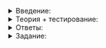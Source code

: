 <details>
<summary>Введение:</summary>

# Введение

До сих пор вы создавали одиночные объекты в динамической памяти, а в этой теме научитесь работать с массивами и сделаете собственный контейнер — односвязный список. Это позволит лучше разобраться в устройстве контейнеров C++ и эффективно их использовать.

</details>

<details>
<summary>Теория + тестирование:</summary>

# Как устроен односвязный список

В предыдущих уроках вы использовали контейнеры стандартной библиотеки. Даже в основе вспомогательного класса  `PtrVector`  лежал контейнер  `vector`. Теперь у вас достаточно знаний, чтобы с нуля создать первый собственный контейнер — односвязный список. Это позволит разобраться в том, как устроены связные структуры данных.

Односвязный список ещё называют линейным однонаправленным списком. Эта структура данных состоит из элементов одного типа. Их логически связывают между собой указатели. Каждый элемент списка указывает на следующий, а последний — на  `nullptr`. Хранятся элементы списка, как правило, в динамической памяти.

_____________________________________________________________________________________________________________________________________________________________________________________________________________________________________________________________________________________________________________________________________________________________________________

_Каждый элемент односвязного списка ссылается на следующий элемент_

Структура односвязного списка такова, что передвигаться по его элементам можно только в прямом направлении. Узнать адрес предыдущего элемента, опираясь лишь на содержимое текущего элемента, невозможно.

Односвязный список допускает следующие операции:

-   вставка элемента в начало или конец списка,
-   вставка элемента после некоторого элемента списка,
-   удаление элемента, следующего за данным элементом списка,
-   проверка списка на пустоту,
-   определение количества элементов в списке.

Достоинства односвязного списка:

-   вставка и удаление элемента выполняются за константное время, то есть не зависят от количества элементов и позиции вставляемого или удаляемого элемента;
-   размер списка ограничен лишь объёмом доступной памяти.

Недостатки односвязного списка следуют из особенностей его структуры:

-   Узнать адрес элемента по его порядковому номеру — операция линейной сложности. Чтобы определить адрес N-го элемента списка, нужно последовательно перебрать все N-1 элементов, начиная с первого элемента.
-   Неэффективное расходование памяти: помимо данных, каждый элемент списка хранит указатель на следующий элемент. Кроме того, при каждом создании объекта в динамической памяти пара десятков байт расходуется на поддержание структуры кучи.
-   Не такая высокая эффективность вставки и удаления. Каждая вставка и каждое удаление обращаются к операциям работы с кучей:  `new`  или  `delete`. Считается, что эти операции работают за константное время, однако константа может быть достаточно большой. При этом выполняется сложный код синхронизации между потоками, и могут быть задействованы низкоуровневые механизмы работы с памятью.
-   Соседние элементы списка могут располагаться в памяти непоследовательно, что снижает эффективность работы кэш-памяти.

Тем не менее односвязный список — одна из базовых связанных структур данных. Понять, как он работает, — значит сделать первый шаг к разработке более сложных структур. В стандартной библиотеке односвязный список представлен шаблоном класса  [`forward_list`](https://en.cppreference.com/w/cpp/container/forward_list). Вам предстоит разработать его аналог —  `SingleLinkedList`, то есть односвязный список.

Контейнер способен хранить данные произвольного типа, поэтому соответствующий класс следует объявить шаблонным:

```cpp
template <typename Type>
class SingleLinkedList {
    ...
};

```

Элемент списка называется «узел». Элемент списка можно представить в виде структуры  `Node`, которая содержит значение элемента и указатель на следующий узел. Можно сделать структуру  `Node`  шаблонной, а можно просто поместить её внутрь шаблонного класса  `SingleLinkedList`. В этом случае полное имя  `SingleLinkedList<Type>::Node`  будет содержать информацию о типе значения, которое хранится в узле:

```cpp
template <typename Type>
class SingleLinkedList {
    // Узел списка
    struct Node {
        Node() = default;
        Node(const Type& val, Node* next)
            : value(val)
            , next_node(next) {
        }
        Type value;
        Node* next_node = nullptr;
    };
    ...
};

```

----------

В списке 20 элементов. Какими данными нужно воспользоваться, чтобы узнать десятый из них?

-   Адресом первого узла.
    
-   Адресом последнего узла.
    
-   Для первых девяти узлов — адресом следующего.
    
-   Для десятого узла — адресом следующего.
    
-   Размером списка.
    

Каждый узел списка знает, где находится следующий за ним элемент, а информацией о местоположении первого узла владеет сам класс списка. Так класс списка может управлять своим содержимым — достаточно знать адрес первого элемента, чтобы добраться до всех остальных.

В простейшем случае списку, чтобы управлять своими элементами, достаточно хранить указатель на первый элемент.

_____________________________________________________________________________________________________________________________________________________________________________________________________________________________________________________________________________________________________________________________________________________________________________

_Список содержит указатель на первый элемент_

Если представить список так, для его хранения потребуется минимум памяти в области стека — всего четыре или восемь байт в зависимости от размера указателя. Все остальные данные хранятся в области кучи. Но у такого способа есть недостаток — узнать количество элементов в списке можно, только пройдясь по всем его элементам.

Чтобы время вычисления длины списка не зависело от количества его элементов, можно пожертвовать четырьмя или восемью байтами и добавить в список дополнительное поле, которое хранило бы размер списка.

_____________________________________________________________________________________________________________________________________________________________________________________________________________________________________________________________________________________________________________________________________________________________________________

_Чтобы не тратить время на подсчёт элементов списка, в него добавили поле  `size_`_

Пользовательский код не должен иметь возможности обратиться к узлам односвязного списка, так как:

-   Пользовательский код может случайно модифицировать структуру данных односвязного списка и нарушить её целостность. Это чревато сбоями в работе программы или утечками памяти.
-   Прямой доступ к элементам списка усложняет обход его элементов и вынуждает пользователей применять указатели.
-   Изменения в реализации списка или его узлов могут повлиять на работоспособность пользовательского кода.

Поэтому для доступа к элементам стандартных контейнеров применяют вспомогательные объекты — итераторы, которые:

-   «‎Знают»‎ о внутреннем устройстве контейнера и умеют перемещаться с одного элемента на другой.
-   Скрывают служебные данные от пользовательского кода и предоставляют простой интерфейс. Используя его, можно обращаться к значениям элементов списка и к следующему элементу.
-   Играют роль указателей на элементы контейнера в операциях вставки и удаления элементов.
-   Служат посредниками между контейнерами и алгоритмами, благодаря чему один и тот же алгоритм можно использовать с разными контейнерами.

Итератор односвязного списка хранит указатель на текущий узел. Этих данных достаточно, чтобы иметь доступ к значению узла и перемещаться к следующему узлу.

_____________________________________________________________________________________________________________________________________________________________________________________________________________________________________________________________________________________________________________________________________________________________________________

_Итератор хранит указатель на узел списка_

Операции вставки и удаления элемента из односвязного списка требуют указателя на элемент, предшествующий позиции вставки/удаления. В этих операциях такой объект используется как опорный. Поэтому помимо знакомых вам итераторов  `begin`  и  `end`, присущих другим контейнерам, односвязному списка нужен итератор  `before_begin`. Данный итератор ссылается на позицию перед первым элементом:

_____________________________________________________________________________________________________________________________________________________________________________________________________________________________________________________________________________________________________________________________________________________________________________

_Итераторы  `before_begin`,  `begin`  и  `end`_

Итератор, хранящий позицию  `before_begin`, обычно ссылается на фиктивный узел списка. Этот узел можно создать при инициализации списка и использовать лишь для хранения указателя на первый «‎настоящий»‎ элемент и никогда — для хранения данных. Поэтому его можно хранить не только в куче, но и в самом списке, вместо указателя на первый элемент.

_____________________________________________________________________________________________________________________________________________________________________________________________________________________________________________________________________________________________________________________________________________________________________________

_Узлы, на которые ссылаются итераторы  `begin`,  `before_begin`  и  `end`_

```cpp
template <typename Type>
class SingleLinkedList {
    struct Node { ... };
private:
    Node head_;
    size_t size_;
};

```

Далее вы примените теорию на практике и шаг за шагом реализуете односвязный список. Начнём с пустого списка.

----------

Для чего нужен фиктивный узел будет ясно ближе к концу темы. А пока что ответьте на вопрос: какие проблемы он может создать?

-   Если список хранит большие объекты, то будет расходоваться лишняя память.
    
-   Не получится использовать список с типами, не имеющими конструктора по умолчанию.
    
-   Будет лишний элемент при проходе списка от начала до конца.
    
-   Нельзя создать пустой список.
    

Эти две проблемы можно обойти, но код усложнится. Поэтому будем считать, что элемент  `Type`  легко создаётся конструктором без параметров и не занимает много места.

</details>

<details>
<summary>Ответы:</summary>

# Ответы на задания

----------

В списке 20 элементов. Какими данными нужно воспользоваться, чтобы узнать десятый из них?

-   **(+)**  Адресом первого узла.
    
-   **(-)**  Адресом последнего узла.
    
-   **(+)**  Для первых девяти узлов — адресом следующего.
    
-   **(-)**  Для десятого узла — адресом следующего.
    
-   **(-)**  Размером списка.
    

----------

Для чего нужен фиктивный узел будет ясно ближе к концу темы. А пока что ответьте на вопрос: какие проблемы он может создать?

-   **(+)**  Если список хранит большие объекты, то будет расходоваться лишняя память.

> Фиктивный узел будет хранить один объект типа  `Type`, который не соответствует никакому значению. Это лишние данные.

-   **(+)**  Не получится использовать список с типами, не имеющими конструктора по умолчанию.

> При создании фиктивного узла нужно создать объект типа  `Type`. Параметры конструктора при этом не передаются.

-   **(-)**  Будет лишний элемент при проходе списка от начала до конца.

> `begin`  указывает на позицию после фиктивного, так что при проходе по списку вы не увидите фиктивный элемент.

-   **(-)**  Нельзя создать пустой список.

> Свежесконструированный список имеет размер 0 и состоит из одного фиктивного узла. Мы считаем такой список пустым.

</details>

<details>
<summary>Задание:</summary>

## Задание

Создайте шаблонный класс односвязного списка  `SingleLinkedList<Type>`  со следующим функционалом:

-   конструктор по умолчанию, который создаёт пустой список;
-   метод  `GetSize`, который возвращает количество элементов в списке;
-   метод  `IsEmpty`, который возвращает  `true`, если список пустой, и  `false`  в противном случае.

### Что отправлять на проверку

Только код с шаблоном класса  `SingleLinkedList`  и нужными для его работы директивами  `#include`. Функция  `main`  будет проигнорирована.

### Ограничения

Сохраните сигнатуры всех публичных методов класса  `SingleLinkedList`  неизменными, чтобы код скомпилировался без ошибок.

Не изменяйте поля класса: не добавляйте новые и не удаляйте старые, а также не меняйте их порядок.

### Как будет тестироваться ваш код

Тренажёр проверит, что в шаблоне  `SingleLinkedList`  метод  `IsEmpty`  возвращает  `true`, а метод  `GetSize`  — нулевое значение. Функция  `main`  будет проигнорирована.

### Подсказка

-   Односвязный список считается пустым, только если в нём ноль элементов.
-   Не мудрите — в этом задании нужно всего лишь реализовать пустой односвязный список.
-   Если явно заданных конструкторов нет, компилятор сам сгенерирует конструктор по умолчанию. Не забудьте задать корректные значения полям класса.

</details>
